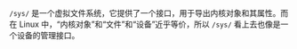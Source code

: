 `/sys/` 是一个虚拟文件系统，它提供了一个接口，用于导出内核对象和其属性。而在 Linux 中，“内核对象”和“文件”和“设备”近乎等价，所以 `/sys/` 看上去也像是一个设备的管理接口。
